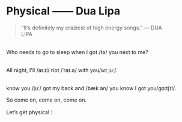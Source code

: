 # Physical —— Dua Lipa

> “It’s definitely my craziest of high energy songs.”
> — DUA LIPA⠀⠀⠀⠀⠀⠀⠀⠀ 



​                               
Who needs to go to sleep when I got /tə/ you next to me?⠀⠀⠀⠀⠀⠀⠀⠀ 

​                       
All night,   I'll /aɪ.ɪl/        riot /ˈraɪ.ə/       with you/wɪ juː/. 

​                                                             
 know  you /juː/   got   my    back and /bæk ən/   you   know I   got you/ɡɑːtʃɪl/.

So come on, come on, come on.

Let’s get physical！

